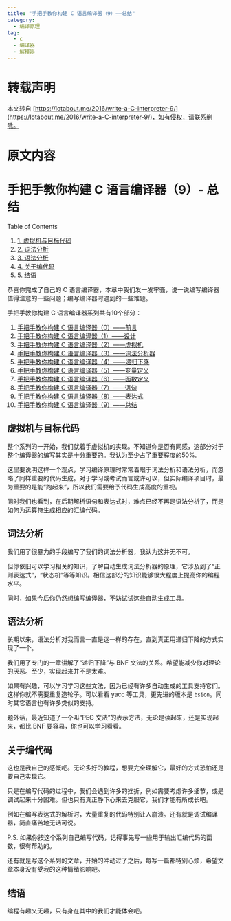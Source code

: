 ```yaml
---
title: "手把手教你构建 C 语言编译器（9）——总结"
category:
  - 编译原理
tag:
  - c
  - 编译器
  - 解释器
---
```




# 转载声明

本文转自 [https://lotabout.me/2016/write-a-C-interpreter-9/](https://lotabout.me/2016/write-a-C-interpreter-9/)，如有侵权，请联系删除。

# 原文内容

手把手教你构建 C 语言编译器（9）- 总结
======================

Table of Contents

1.  [1. 虚拟机与目标代码](about:blank#%E8%99%9A%E6%8B%9F%E6%9C%BA%E4%B8%8E%E7%9B%AE%E6%A0%87%E4%BB%A3%E7%A0%81)
2.  [2. 词法分析](about:blank#%E8%AF%8D%E6%B3%95%E5%88%86%E6%9E%90)
3.  [3. 语法分析](about:blank#%E8%AF%AD%E6%B3%95%E5%88%86%E6%9E%90)
4.  [4. 关于编代码](about:blank#%E5%85%B3%E4%BA%8E%E7%BC%96%E4%BB%A3%E7%A0%81)
5.  [5. 结语](about:blank#%E7%BB%93%E8%AF%AD)

恭喜你完成了自己的 C 语言编译器，本章中我们发一发牢骚，说一说编写编译器值得注意的一些问题；编写编译器时遇到的一些难题。

手把手教你构建 C 语言编译器系列共有10个部分：

1.  [手把手教你构建 C 语言编译器（0）——前言](http://lotabout.me/2015/write-a-C-interpreter-0/)
2.  [手把手教你构建 C 语言编译器（1）——设计](http://lotabout.me/2015/write-a-C-interpreter-1/)
3.  [手把手教你构建 C 语言编译器（2）——虚拟机](http://lotabout.me/2015/write-a-C-interpreter-2/)
4.  [手把手教你构建 C 语言编译器（3）——词法分析器](http://lotabout.me/2015/write-a-C-interpreter-3/)
5.  [手把手教你构建 C 语言编译器（4）——递归下降](http://lotabout.me/2016/write-a-C-interpreter-4/)
6.  [手把手教你构建 C 语言编译器（5）——变量定义](http://lotabout.me/2016/write-a-C-interpreter-5/)
7.  [手把手教你构建 C 语言编译器（6）——函数定义](http://lotabout.me/2016/write-a-C-interpreter-6/)
8.  [手把手教你构建 C 语言编译器（7）——语句](http://lotabout.me/2016/write-a-C-interpreter-7/)
9.  [手把手教你构建 C 语言编译器（8）——表达式](http://lotabout.me/2016/write-a-C-interpreter-8/)
10.  [手把手教你构建 C 语言编译器（9）——总结](http://lotabout.me/2016/write-a-C-interpreter-9/)

[](about:blank#%E8%99%9A%E6%8B%9F%E6%9C%BA%E4%B8%8E%E7%9B%AE%E6%A0%87%E4%BB%A3%E7%A0%81)虚拟机与目标代码
------------------------------------------------------------------------------------------------

整个系列的一开始，我们就着手虚拟机的实现。不知道你是否有同感，这部分对于整个编译器的编写其实是十分重要的。我认为至少占了重要程度的50%。

这里要说明这样一个观点，学习编译原理时常常着眼于词法分析和语法分析，而忽略了同样重要的代码生成。对于学习或考试而言或许可以，但实际编译项目时，最为重要的是能“跑起来”，所以我们需要给予代码生成高度的重视。

同时我们也看到，在后期解析语句和表达式时，难点已经不再是语法分析了，而是如何为运算符生成相应的汇编代码。

[](about:blank#%E8%AF%8D%E6%B3%95%E5%88%86%E6%9E%90)词法分析
--------------------------------------------------------

我们用了很暴力的手段编写了我们的词法分析器，我认为这并无不可。

但你依旧可以学习相关的知识，了解自动生成词法分析器的原理，它涉及到了“正则表达式”，“状态机”等等知识。相信这部分的知识能够很大程度上提高你的编程水平。

同时，如果今后你仍然想编写编译器，不妨试试这些自动生成工具。

[](about:blank#%E8%AF%AD%E6%B3%95%E5%88%86%E6%9E%90)语法分析
--------------------------------------------------------

长期以来，语法分析对我而言一直是迷一样的存在，直到真正用递归下降的方式实现了一个。

我们用了专门的一章讲解了“递归下降”与 BNF 文法的关系。希望能减少你对理论的厌恶。至少，实现起来并不是太难。

如果有兴趣，可以学习学习这些文法，因为已经有许多自动生成的工具支持它们。这样你就不需要重复造轮子。可以看看 yacc 等工具，更先进的版本是 `bsion`。同时其它语言也有许多类似的支持。

题外话，最近知道了一个叫“PEG 文法”的表示方法，无论是读起来，还是实现起来，都比 BNF 要容易，你也可以学习看看。

[](about:blank#%E5%85%B3%E4%BA%8E%E7%BC%96%E4%BB%A3%E7%A0%81)关于编代码
------------------------------------------------------------------

这也是我自己的感慨吧。无论多好的教程，想要完全理解它，最好的方式恐怕还是要自己实现它。

只是在编写代码的过程中，我们会遇到许多的挫折，例如需要考虑许多细节，或是调试起来十分困难。但也只有真正静下心来去克服它，我们才能有所成长吧。

例如在编写表达式的解析时，大量重复的代码特别让人崩溃。还有就是调试编译器，简直痛苦地无话可说。

P.S. 如果你按这个系列自己编写代码，记得事先写一些用于输出汇编代码的函数，很有帮助的。

还有就是写这个系列的文章，开始的冲动过了之后，每写一篇都特别心烦，希望文章本身没有受我的这种情绪影响吧。

[](about:blank#%E7%BB%93%E8%AF%AD)结语
------------------------------------

编程有趣又无趣，只有身在其中的我们才能体会吧。
